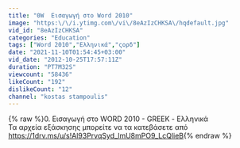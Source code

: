 ```yaml
---
title: "0W  Εισαγωγή στο Word 2010"
image: "https:\/\/i.ytimg.com\/vi\/8eAzIzCHKSA\/hqdefault.jpg"
vid_id: "8eAzIzCHKSA"
categories: "Education"
tags: ["Word 2010","Ελληνικά","ςορδ"]
date: "2021-11-10T01:54:45+03:00"
vid_date: "2012-10-25T17:57:11Z"
duration: "PT7M32S"
viewcount: "58436"
likeCount: "192"
dislikeCount: "12"
channel: "kostas stampoulis"
---
```

{% raw %}0. Εισαγωγή στο WORD 2010 - GREEK - Ελληνικά<br />Τα αρχεία εξάσκησης μπορείτε να τα κατεβάσετε από <a rel="nofollow" target="blank" href="https://1drv.ms/u/s!Al93PrvqSyd_lmU8mPO9_LcQlieB">https://1drv.ms/u/s!Al93PrvqSyd_lmU8mPO9_LcQlieB</a>{% endraw %}
